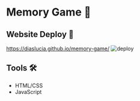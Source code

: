# Memory Game 👾

## Website Deploy 🏁

https://diaslucia.github.io/memory-game/
![deploy](https://user-images.githubusercontent.com/88150989/173200075-934aca68-6cb2-43b1-bf07-59211866335e.gif)

## Tools 🛠️

* HTML/CSS
* JavaScript
